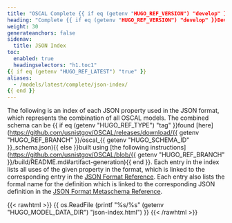 ```yaml
---
title: "OSCAL Complete {{ if eq (getenv "HUGO_REF_VERSION") "develop" }}Development Snapshot{{ else }}v{{ getenv "HUGO_REF_VERSION" }}{{ end }} JSON Format Index"
heading: "Complete {{ if eq (getenv "HUGO_REF_VERSION") "develop" }}Development Snapshot{{ else }}v{{ getenv "HUGO_REF_VERSION" }}{{ end }} JSON Format Index"
weight: 30
generateanchors: false
sidenav:
  title: JSON Index
toc:
  enabled: true
  headingselectors: "h1.toc1"
{{ if eq (getenv "HUGO_REF_LATEST") "true" }}
aliases:
  - /models/latest/complete/json-index/
{{ end }}
---
```


The following is an index of each JSON property used in the JSON format, which represents the combination of all OSCAL models.
The combined schema can be {{ if eq (getenv "HUGO_REF_TYPE") "tag" }}found [here](https://github.com/usnistgov/OSCAL/releases/download/{{ getenv "HUGO_REF_BRANCH" }}/oscal_{{ getenv "HUGO_SCHEMA_ID" }}_schema.json){{ else }}built using [the following instructions](https://github.com/usnistgov/OSCAL/blob/{{ getenv "HUGO_REF_BRANCH" }}/build/README.md#artifact-generation){{ end }}.
Each entry in the index lists all uses of the given property in the format, which is linked to the corresponding entry in the [JSON Format Reference](../json-reference/).
Each entry also lists the formal name for the definition which is linked to the corresponding JSON definition in the [JSON Format Metaschema Reference](../json-definitions/).

{{< rawhtml >}}
{{ os.ReadFile (printf "%s/%s" (getenv "HUGO_MODEL_DATA_DIR") "json-index.html") }}
{{< /rawhtml >}}
